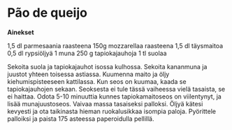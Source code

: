 # Pão de queijo

**Ainekset**

1,5 dl parmesaania raasteena
150g mozzarellaa raasteena
1,5 dl täysmaitoa
0,5 dl rypsiöljyä
1 muna
250 g tapiokajauhoja
1 tl suolaa

Sekoita suola ja tapiokajauhot isossa kulhossa. Sekoita kananmuna ja juustot yhteen toisessa astiassa. Kuumenna maito ja öljy kiehumispisteeseen kattilassa. Kun seos on kuumaa, kaada se tapiokajauhojen sekaan. Seoksesta ei tule tässä vaiheessa vielä tasaista, se ei haittaa. Odota 5-10 minuuttia kunnes tapiokamaitoseos on viilentynyt, ja lisää munajuustoseos. Vaivaa massa tasaiseksi palloksi. Öljyä kätesi kevyesti ja ota taikinasta hieman ruokalusikkaa isompia paloja. Pyörittele palloiksi ja paista 175 asteessa paperoidulla pellillä.



